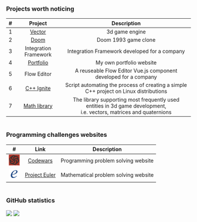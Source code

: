 ### Projects worth noticing

| # | Project | Description |
| :---: | :---: | :---: |
| 1 | <a href="https://github.com/aleksander73/vector">Vector</a> | 3d game engine |
| 2 | <a href="https://github.com/aleksander73/doom">Doom</a> | Doom 1993 game clone |
| 3 | Integration Framework | Integration Framework developed for a company |
| 4 | <a href="https://github.com/aleksander73/portfolio">Portfolio</a> | My own portfolio website |
| 5 | Flow Editor | A reuseable Flow Editor Vue.js component developed for a company |
| 6 | <a href="https://github.com/aleksander73/cpp-ignite-linux">C++ Ignite</a> | Script automating the process of creating a simple C++ project on Linux distributions |
| 7 | <a href="https://github.com/aleksander73/math-library-android">Math library</a> | The library supporting most frequently used entities in 3d game development,<br/>i.e. vectors, matrices and quaternions |

<h1></h1>

### Programming challenges websites

| # | Link | Description |
| :---: | :---: | :---: |
| <img title="Codewars" height="30px" src="./assets/codewars.png"/> | <a href="https://github.com/aleksander73/codewars">Codewars</a> | Programming problem solving website |
| <img title="Project Euler" height="30px" src="./assets/euler.png"/> | <a href="https://github.com/aleksander73/project-euler">Project Euler</a> | Mathematical problem solving website |

<h1></h1>

### GitHub statistics

<a href="https://github.com/aleksander73"><img src="https://github-readme-stats-aleksander73.vercel.app/api/?username=aleksander73&count_private=true&show_icons=true&hide=prs&theme=dark&bg_color=0d1117&border_radius=0" width="500px" /></a>
<a href="https://github.com/aleksander73"><img src="https://github-readme-stats-aleksander73.vercel.app/api/top-langs/?username=aleksander73&layout=compact&langs_count=10&card_width=445&exclude_repo=doom-old,physics,test&theme=dark&bg_color=0d1117&border_radius=0" width="500px" /></a>
